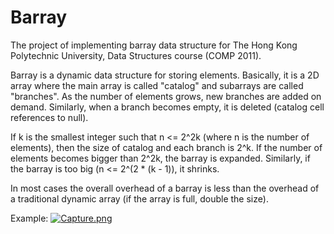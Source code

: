# Barray

The project of implementing barray data structure for The Hong Kong Polytechnic University, Data Structures course (COMP 2011).

Barray is a dynamic data structure for storing elements.
Basically, it is a 2D array where the main array is called "catalog" and subarrays are called "branches".
As the number of elements grows, new branches are added on demand.
Similarly, when a branch becomes empty, it is deleted (catalog cell references to null).

If k is the smallest integer such that n <= 2^2k (where n is the number of elements), then the size of catalog and each branch is 2^k.
If the number of elements becomes bigger than 2^2k, the barray is expanded.
Similarly, if the barray is too big (n <= 2^(2 * (k - 1)), it shrinks.

In most cases the overall overhead of a barray is less than the overhead of a traditional dynamic array (if the array is full, double the size).

Example:
[![Capture.png](https://s29.postimg.org/w08rg3hbb/Capture.png)](https://postimg.org/image/76z7ffyar/)